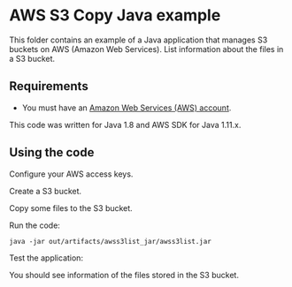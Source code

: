 # AWS S3 Copy Java example

This folder contains an example of a Java application that manages S3 buckets on AWS (Amazon Web Services).
List information about the files in a S3 bucket.




## Requirements

* You must have an [Amazon Web Services (AWS) account](http://aws.amazon.com/).

This code was written for Java 1.8 and AWS SDK for Java 1.11.x.




## Using the code

Configure your AWS access keys.

Create a S3 bucket.

Copy some files to the S3 bucket.

Run the code:

```
java -jar out/artifacts/awss3list_jar/awss3list.jar
```

Test the application:

You should see information of the files stored in the S3 bucket.
